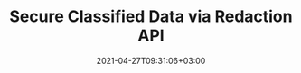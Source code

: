 ---
############################# Static ############################
layout: "product"
date: 2021-04-27T09:31:06+03:00
draft: false

product: "Redaction"
product_tag: "redaction"
platform: "Python via .NET"
platform_tag: "python-net"

############################# Head ############################
head_title: "Python via .NET Redaction API | Hide Private Text from PDF Word Excel Images"
head_description: "Document redaction API for Python. Redact, hide or remove sensitive content from PDF, Microsoft Word, Excel, presentations, & raster images."

############################# Header ############################
title: "Secure Classified Data via Redaction API"
description: "Redact, hide or remove sensitive content & metadata from documents, worksheets, presentations, PDF and raster image files using Python API."
button:
    enable: true

############################# SubMenu ############################
submenu:
    enable: true
    
    left:
        img_alt: "GroupDocs.Redaction for Python via .NET"
        image: "/border/groupdocs-redaction-python-net.svg"
        product: "GroupDocs.Redaction"
        platform: "Python via .NET"

    middle:
        button:
            # button loop
            - link: "#overview"
              text: "Overview"

            # button loop
            - link: "#features"
              text: "Features"

            # button loop
            - link: "#support"
              text: "Support"

            # button loop
            - link: "https://products.groupdocs.app/redaction"
              text: "Live Demo"

            # button loop
            - link: "https://purchase.groupdocs.com/pricing/redaction/net"
              text: "Pricing"

    right:
        link_download: "https://downloads.groupdocs.com/redaction"
        link_learn: "https://docs.groupdocs.com/redaction/python-net/"
        link_buy: "https://purchase.groupdocs.com"

############################# Overview ############################
overview:
    enable: true
    content: |
      GroupDocs.Redaction for Python via .NET is an API library that helps you erase sensitive and classified data from various file formats, such as, Microsoft Word, Excel, PowerPoint and PDF. Our Redaction API’s single format-independent interface supports redaction of various types, e.g., text redaction, metadata redaction, annotation redaction, and tabular document redaction. GroupDocs.Redaction for Python via .NET API also allows you to redact password protected files. You are allowed to save the document in its original format as well as create a sanitized PDF document with raster images of original pages.
    tabs:
      enable: true
      
      ## TAB ONE ##
      tab_one:
        description: |
          Following is an overview of GroupDocs.Redaction for Python via .NET:
      
        right:
          enable: true
          icon: "fab fa-html5"
          title: "Overview"
          content: |
            * Redact Text
            * Redact Metadata
            * Redact Annotation
            * Redact Tabular Document
            * Redact Protected Files
            * Customization
      
      ## TAB TWO ##
      tab_two:
        description: |
          GroupDocs.Redaction for Python via .NET supports following [document file formats](https://docs.groupdocs.com/redaction/python-net/supported-document-formats/):

        right:
          enable: true
          table:
            # table loop
            - title: "Redact Text, Metadata & Comments"
              content: |
                * **Word**: DOC, DOCX, DOT, ODT, DOTX, DOCM, DOTM, RTF
                * **Excel**: XLS, XLSX, XLT, XLTX, XLSM, XLTM, CSV
                * **PowerPoint**: PPT, PPTX, PPS, PPSX, POTX, PPTM, PPSM, POTM
                * **Fixed Layout**: PDF
                * **Raster Images**: JPG, BMP, PNG, GIF, TIFF

      ## TAB THREE ##
      tab_three:
        description: |
          GroupDocs.Redaction for Python via .NET supports following Operating Systems, Frameworks & Package Managers:
        
        left:
          enable: true
          table:
            # table loop
            - icon: "fab fa-windows"
              title: "Operating Systems"
              content: |
                * any 32-bit or 64-bit operating system where .NET 6 is installed
                * Mac OS X and so far only the ARM64 architecture
                * Microsoft Windows Server 2003 and later
                * Microsoft Windows XP (x64, x86)
                * Microsoft Windows Vista (x64, x86)
                * Microsoft Windows 7, 8, 8.1 (x64, x86)
                * Microsoft Windows 10 (x64, x86)
                * Microsoft Windows 11 (x64)

            # table loop
            - icon: "fas fa-code"
              title: "Supported Frameworks"
              content: |
                * .NET 6 or higher

        right:
          enable: true
          table:
            # table loop
            - icon: "fas fa-box"
              title: "Package Manager"
              content: |
                * PyPi

            # table loop
            - icon: "fas fa-tools"
              title: "Development Environments"
              content: |
                * Atom
                * Sublime
                * Microsoft Visual Code
                * Microsoft Visual Studio


############################# Features ############################
features:
    enable: true
    title: "GroupDocs.Redaction for Python via .NET Features"

    feature:
      # feature loop
      - icon: "fas fa-copy"
        content: "Perform case-sensitive search for exact phrase redaction"

      # feature loop
      - icon: "fas fa-eye"
        content: "Use color box to hide redacted text instead of string replacement"

      # feature loop
      - icon: "fas fa-bolt"
        content: "Locate & redact out any text using regular expression search"
      
      # feature loop
      - icon: "fas fa-file-powerpoint"
        content: "Filter all or any combination of classified metadata information of document"

      # feature loop
      - icon: "fas fa-code"
        content: "Quickly erase complete metadata information of specific document"

      # feature loop
      - icon: "fas fa-cloud"
        content: "Set a scope of the redaction to a specific worksheet and/or column in Excel"

      # feature loop
      - icon: "fas fa-remove-format"
        content: "Remove all or specific comments and other annotations from the document"

      # feature loop
      - icon: "fas fa-comment-slash"
        content: "Search & remove sensitive data from the annotation text"

      # feature loop
      - icon: "fas fa-location-arrow"
        content: "Ability to work with your own formats & redactions"

      # feature loop
      - icon: "fas fa-border-all"
        content: "Support for raster image formats and image region redactions"

      # feature loop
      - icon: "fas fa-wrench"
        content: "Specify a set of redaction rules (policy) in XML file"

      # feature loop
      - icon: "fas fa-columns"
        content: "Specify Pages Range and PDF Compliance Level while Conversion to PDF"

      # feature loop
      - icon: "fas fa-file-word"
        content: "Edit or Delete EXIF Metadata from Image Files"

      # feature loop
      - icon: "fas fa-envelope"
        content: "Redact Embedded Images inside the PDF, Word & Presentation Documents"

      # feature loop
      - icon: "fas fa-print"
        content: "Save a Redaction Policy as an XML File"

    more_feature:
      # more_feature_loop
      - title: "Redact your Classified Data with Ease & Control"
        content: |
          GroupDocs.Redaction for Python via .NET API grants you complete control over how you want to hide or erase your important classified information from supported document. To use our Redaction API is pretty simple and straight forward.  

          In following example, we load a supported document, redact out any text, matching "2 digits, space or nothing, 2 digits, again space and 6 digits" (such as 12 34 567890) with a blue color box using Python. Once that is done, it saves the document in its original format by renaming it with an added suffix "_Redacted":

          ```python
            import groupdocs.redaction as gr
            import groupdocs.redaction.redactions as grr
            import groupdocs.pydrawing as grd

            def run():

                # Specify the redaction options
                color = grd.Color.from_argb(255, 220, 20, 60)
                repl_opt = grr.ReplacementOptions(color)
                reg_red = grr.RegexRedaction("\\d{2}\\s*\\d{2}[^\\d]*\\d{6}", repl_opt)

                # Load the document to be redacted
                with gr.Redactor("source.pdf") as redactor:

                    # Apply the redaction
                    result = redactor.apply(reg_red)
        
                    # Save the redacted document
                    result_path = redactor.save()
          ```

############################# Support ############################
support:
    enable: true

############################# Solutions ############################
solutions:
    enable: true
    title: "GroupDocs.Redaction offers document viewing APIs for other popular development environments"

    solution:
        # solution loop
        - img_alt: "GroupDocs.Redaction for Python via .NET"
          image: "/border/groupdocs-redaction-net.svg"
          product: "GroupDocs.Redaction"
          platform: ".NET"
          link: "/redaction/net/"

        # solution loop
        - img_alt: "GroupDocs.Redaction for Java"
          image: "/border/groupdocs-redaction-java.svg"
          product: "GroupDocs.Redaction"
          platform: "Java"
          link: "/redaction/java/"

############################# Back to top ###############################
back_to_top:
  enable: true
---